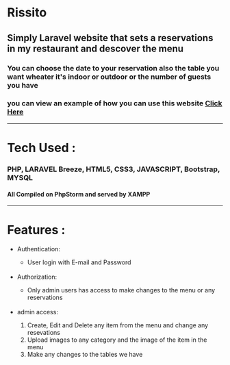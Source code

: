 <h1>Rissito</h1>
<h2>Simply Laravel website that sets a reservations in my restaurant and descover the menu <br>
<h3>You can choose the date to your reservation also the table you want wheater it's indoor or outdoor or the number of guests you have</h3>
<h3>you can view an example of how you can use this website <a href="https://youtu.be/IgCsDH9KOpA">Click Here</a></h3></h2> 
<hr>
<h1>Tech Used :</h1>
<h3>PHP, LARAVEL Breeze, HTML5, CSS3, JAVASCRIPT, Bootstrap, MYSQL <h4>All Compiled on PhpStorm and served by XAMPP</h4></h3>
<hr>
<h1>Features : </h1>
<ul>
    <li>Authentication:</li>
        <ul><li>User login with E-mail and Password</li></ul><br>
    <li>Authorization:</li>
        <ul><li>Only admin users has access to make changes to the menu or any reservations</li></ul><br>
    <li>admin access:</li>
        <ol> 
            <li>Create, Edit and Delete any item from the menu and change any resevations</li>
            <li>Upload images to any category and the image of the item in the menu</li>
            <li>Make any changes to the tables we have</li>
        </ol>
       
</ul>
